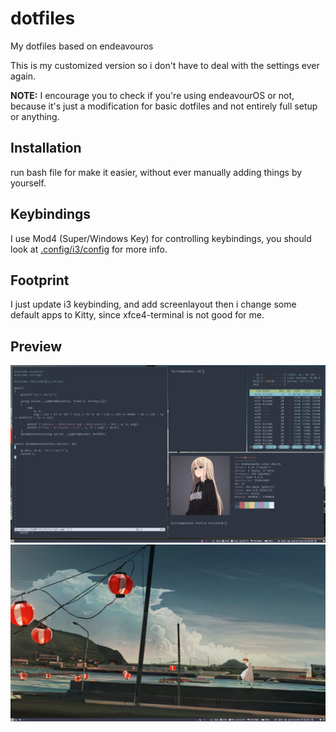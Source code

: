 # dotfiles
My dotfiles based on endeavouros

This is my customized version so i don't have to deal with the settings ever again.

**NOTE:** 
I encourage you to check if you're using endeavourOS or not, because it's just a modification for basic dotfiles and not entirely full setup or anything.

## Installation
run bash file for make it easier, without ever manually adding things by yourself.

## Keybindings
I use Mod4 (Super/Windows Key) for controlling keybindings, you should look at [.config/i3/config](.config/i3/config) for more info.

## Footprint
I just update i3 keybinding, and add screenlayout then i change some default apps to Kitty, since xfce4-terminal is not good for me.

## Preview
![](Pictures/preview/dotfiles.png)
![](Pictures/preview/background.png)
